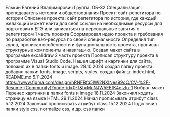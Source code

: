 Елькин Евгений Владимирович
Группа: ОБ-32
Специализация: преподаватель истории и обществознания
Проект: сайт репетитора по истории
Описание проекта: сайт репетитора по истории, где каждый желающий может найти для себя ссылки на необходимые ресурсы для подготовки к ЕГЭ или записаться на персональные занятия с репетитором
1 часть проекта
Сформировал идею проекта и требования по разработке вэб-ресурса по своей специальности
Определил тип курса, прописал особенности и функциональность проекта, прописал структурные компоненты и навигацию. Создал макет сайта в программе excalidraw
2 часть проекта
Прописал структуру проекта в программе Visual Studio Code. Нашел шрифт и картинки для сайта, положил их в папки fonts и image.
28.10.2024 создал папку проекта. добавил папки: fonts, image, scripts, styles. создал файлы: index.html, README.md
5.11.2024 https://www.figma.com/design/hRNFRfq5lWi2NXINes99oO/CV-%2F-Resume-(Community)?node-id=0-1&t=MuNJW5EEfK4eIzIu-1 Выбрал макет
Перенес картинки в папки fonts и image
18.11.2024 Закончил кодить страницу на языке HTML
29.11.2024 Начал прописывать атрибут class
5.12.2024 Закончил прописывать атрибут class
15.12.2024 Подключил папки style css, normalize css, и др. css папки
